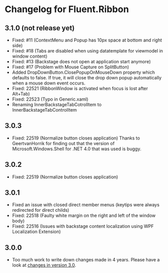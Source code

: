 # Changelog for Fluent.Ribbon

## 3.1.0 (not release yet)
- Fixed: #11 (ContextMenu and Popup has 10px space at bottom and right side)
- Fixed: #18 (Tabs are disabled when using datatemplate for viewmodel in window content)
- Fixed: #13 (Backstage does not open at application start anymore)
- Fixed: #17 (Problem with Mouse Capture on SplitButton)
- Added DropDownButton.ClosePopupOnMouseDown property which defaults to false. If true, it will close the drop down popup automatically when a mouse down event occurs.
- Fixed: 22521 (RibbonWindow is activated when focus is lost after Alt+Tab)
- Fixed: 22523 (Typo in Generic.xaml)
- Renaming InnerBackstageTabCotrolItem to InnerBackstageTabControlItem

## 3.0.3
- Fixed: 22519 (Normalize button closes application) Thanks to GeertvanHorrik for finding out that the version of Microsoft.Windows.Shell for .NET 4.0 that was used is buggy.

## 3.0.2
- Fixed: 22519 (Normalize button closes application)

## 3.0.1
- Fixed an issue with closed direct member menus (keytips were always redirected for direct childs)
- Fixed: 22518 (Faulty white margin on the right and left of the window body)
- Fixed: 22516 (Issues with backstage content localization using WPF Localization Extension)

## 3.0.0
- Too much work to write down changes made in 4 years. Please have a look at [changes in version 3.0](https://fluent.codeplex.com/wikipage?title=Changes%20in%20version%203.0&referringTitle=Documentation).